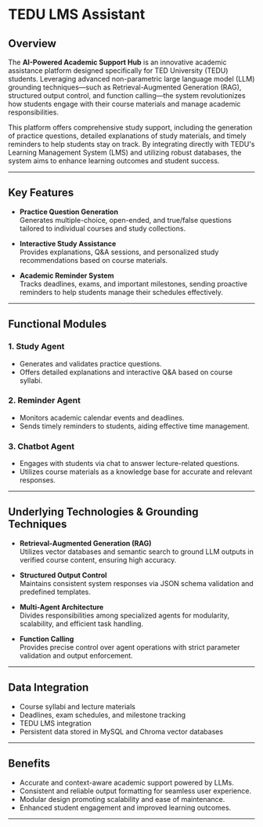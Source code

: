 # TEDU LMS Assistant

## Overview

The **AI-Powered Academic Support Hub** is an innovative academic assistance platform designed specifically for TED University (TEDU) students. Leveraging advanced non-parametric large language model (LLM) grounding techniques—such as Retrieval-Augmented Generation (RAG), structured output control, and function calling—the system revolutionizes how students engage with their course materials and manage academic responsibilities.

This platform offers comprehensive study support, including the generation of practice questions, detailed explanations of study materials, and timely reminders to help students stay on track. By integrating directly with TEDU's Learning Management System (LMS) and utilizing robust databases, the system aims to enhance learning outcomes and student success.

---

## Key Features

- **Practice Question Generation**  
  Generates multiple-choice, open-ended, and true/false questions tailored to individual courses and study collections.

- **Interactive Study Assistance**  
  Provides explanations, Q&A sessions, and personalized study recommendations based on course materials.

- **Academic Reminder System**  
  Tracks deadlines, exams, and important milestones, sending proactive reminders to help students manage their schedules effectively.

---

## Functional Modules

### 1. Study Agent  
- Generates and validates practice questions.  
- Offers detailed explanations and interactive Q&A based on course syllabi.

### 2. Reminder Agent  
- Monitors academic calendar events and deadlines.  
- Sends timely reminders to students, aiding effective time management.

### 3. Chatbot Agent  
- Engages with students via chat to answer lecture-related questions.  
- Utilizes course materials as a knowledge base for accurate and relevant responses.

---

## Underlying Technologies & Grounding Techniques

- **Retrieval-Augmented Generation (RAG)**  
  Utilizes vector databases and semantic search to ground LLM outputs in verified course content, ensuring high accuracy.

- **Structured Output Control**  
  Maintains consistent system responses via JSON schema validation and predefined templates.

- **Multi-Agent Architecture**  
  Divides responsibilities among specialized agents for modularity, scalability, and efficient task handling.

- **Function Calling**  
  Provides precise control over agent operations with strict parameter validation and output enforcement.

---

## Data Integration

- Course syllabi and lecture materials  
- Deadlines, exam schedules, and milestone tracking  
- TEDU LMS integration  
- Persistent data stored in MySQL and Chroma vector databases

---

## Benefits

- Accurate and context-aware academic support powered by LLMs.  
- Consistent and reliable output formatting for seamless user experience.  
- Modular design promoting scalability and ease of maintenance.  
- Enhanced student engagement and improved learning outcomes.

---
